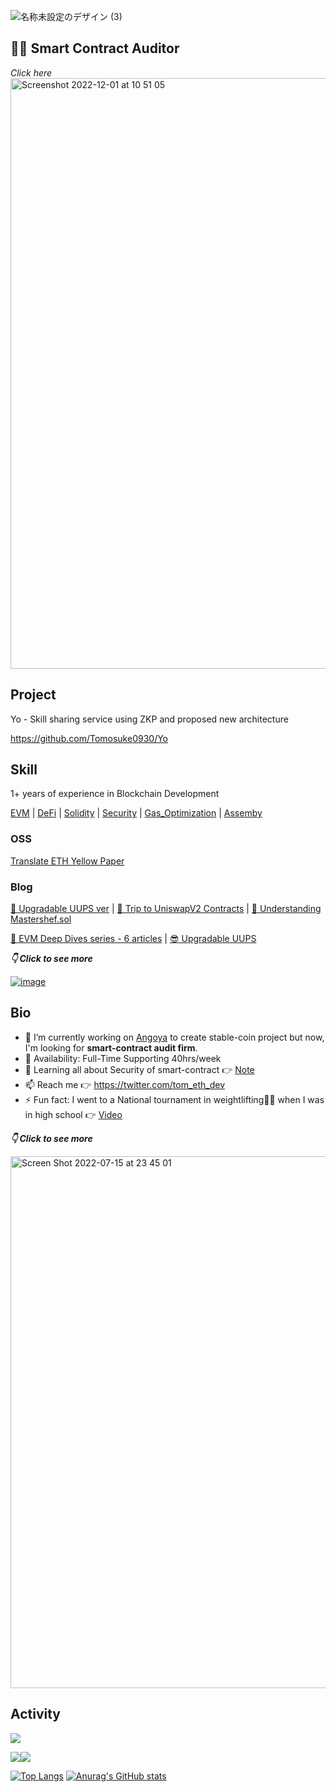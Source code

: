 ![名称未設定のデザイン (3)](https://user-images.githubusercontent.com/84496536/179229844-7186b583-1a46-4aab-8a43-b5d8314692a7.png)

## 🕵️‍♂️ Smart Contract Auditor
_Click here_
[<img width="945" alt="Screenshot 2022-12-01 at 10 51 05" src="https://user-images.githubusercontent.com/84496536/204946775-52e8206b-29bb-43b4-b343-5fdb0672f56c.png">](https://tom-sol.notion.site/My-Web3-Audit-Journey-6199d15bee35445fb0d251b4ca302cc5)


## Project
Yo - Skill sharing service using ZKP and proposed new architecture

https://github.com/Tomosuke0930/Yo


## Skill
1+ years of experience in Blockchain Development 

[EVM](https://tom-sol.notion.site/Assembly-d442090024fd47a7b95293fda994bb79) | [DeFi](https://tom-sol.notion.site/DeFi-b47fa20c4ddc4f26bc78806de768142f) | [Solidity](https://tom-sol.notion.site/Solidity-eee552cb8af64438b8c3af71973de2f9) | [Security](https://tom-sol.notion.site/Security-0611ce7d8d644ca3a05716cf5f8e45d4) | [Gas_Optimization](https://tom-sol.notion.site/Gas-1252302616cd4145951f1fc7701eef9d) | [Assemby](https://tom-sol.notion.site/Assembly-d442090024fd47a7b95293fda994bb79)

### OSS 

[Translate ETH Yellow Paper](https://github.com/Tomosuke0930/ethereum_yellowpaper_jp)


### Blog

[🤩 Upgradable UUPS ver](https://tom-sol.notion.site/Upgradable-UUPS-c8b9246c3a0745c58761204c8b1e0c24) | [🦄 Trip to UniswapV2 Contracts](https://tom-sol.notion.site/Trip-to-UniswapV2-Contracts-9be98302ee2c4123abed02360c69b0b4) | [🍣 Understanding Mastershef.sol](https://tom-sol.notion.site/illustrate-Understanding-Mastershef-sol-8c22dc3e883646fcba175b9486b42c5a)

[🥷 EVM Deep Dives series - 6 articles](https://tom-sol.notion.site/EVM-Deep-Dives-The-Path-to-Shadowy-Super-Coder-a1ccf9ca37624dd6aa39c4fcc3de4e49) | [😎 Upgradable UUPS](https://tom-sol.notion.site/Upgradable-UUPS-c8b9246c3a0745c58761204c8b1e0c24)


_**👇 Click to see more**_

[![image](https://user-images.githubusercontent.com/84496536/179244931-0949d771-c75d-4866-8320-3bdfb2042c3c.png)](https://tom-sol.notion.site/TomoLabo-755d3474528145fd95e68ee90c18495a)



## Bio

- 🔭 I’m currently working on [Angoya](https://www.ango-ya.org/) to create stable-coin project 
     but now, I'm looking for **smart-contract audit firm**.
- 🚀 Availability: Full-Time Supporting 40hrs/week
- 🌱 Learning all about Security of smart-contract 👉 [Note](https://tom-sol.notion.site/Security-0611ce7d8d644ca3a05716cf5f8e45d4) 
- 📫 Reach me 👉 https://twitter.com/tom_eth_dev
- ⚡️ Fun fact: I went to a National tournament in weightlifting🏋️‍♀️ when I was in high school 👉 [Video](https://www.youtube.com/watch?v=YRmI6qRS_NE)

_**👇 Click to see more**_


[<img width="851" alt="Screen Shot 2022-07-15 at 23 45 01" src="https://user-images.githubusercontent.com/84496536/179247239-bcbca748-7d42-4737-9754-ae07b0a88975.png">](https://tom-sol.notion.site/Who-am-I-3b4dc28e77b647eb90794735a94dd38e)



## Activity

![](http://github-profile-summary-cards.vercel.app/api/cards/profile-details?username=Tomosuke0930&theme=solarized_dark)


![](http://github-profile-summary-cards.vercel.app/api/cards/most-commit-language?username=Tomosuke0930&theme=solarized_dark)![](http://github-profile-summary-cards.vercel.app/api/cards/productive-time?username=Tomosuke0930&theme=solarized_dark&utcOffset=8)


[![Top Langs](https://github-readme-stats.vercel.app/api/top-langs/?username=Tomosuke0930&layout=compact&theme=solarized-dark&langs_count=3)](https://github.com/anuraghazra/github-readme-stats)  [![Anurag's GitHub stats](https://github-readme-stats.vercel.app/api?username=Tomosuke0930&theme=solarized-dark)](https://github.com/anuraghazra/github-readme-statse)
